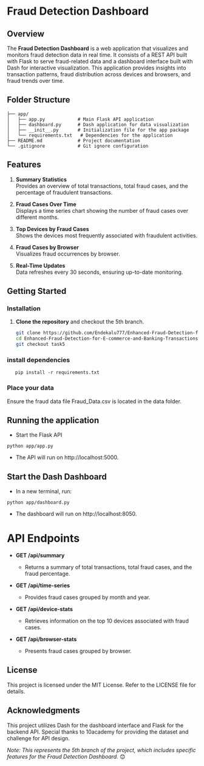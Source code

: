 # Fraud Detection Dashboard

## Overview

The **Fraud Detection Dashboard** is a web application that visualizes and monitors fraud detection data in real time. It consists of a REST API built with Flask to serve fraud-related data and a dashboard interface built with Dash for interactive visualization. This application provides insights into transaction patterns, fraud distribution across devices and browsers, and fraud trends over time.

## Folder Structure
```
├── app/ 
│   ├── app.py            # Main Flask API application
│   ├── dashboard.py      # Dash application for data visualization
│   ├── __init__.py       # Initialization file for the app package
│   └── requirements.txt   # Dependencies for the application
├── README.md             # Project documentation
└── .gitignore            # Git ignore configuration
```

## Features

1. **Summary Statistics**  
   Provides an overview of total transactions, total fraud cases, and the percentage of fraudulent transactions.

2. **Fraud Cases Over Time**  
   Displays a time series chart showing the number of fraud cases over different months.

3. **Top Devices by Fraud Cases**  
   Shows the devices most frequently associated with fraudulent activities.

4. **Fraud Cases by Browser**  
   Visualizes fraud occurrences by browser.

5. **Real-Time Updates**  
   Data refreshes every 30 seconds, ensuring up-to-date monitoring.

## Getting Started

### Installation

1. **Clone the repository** and checkout the 5th branch.

   ```bash
   git clone https://github.com/Endekalu777/Enhanced-Fraud-Detection-for-E-commerce-and-Banking-Transactions.git
   cd Enhanced-Fraud-Detection-for-E-commerce-and-Banking-Transactions
   git checkout task5
   ```
### install dependencies

```
   pip install -r requirements.txt
```

### Place your data
Ensure the fraud data file Fraud_Data.csv is located in the data folder.

## Running the application
- Start the Flask API

```
python app/app.py
```
- The API will run on http://localhost:5000.

## Start the Dash Dashboard
- In a new terminal, run:
```
python app/dashboard.py
```
- The dashboard will run on http://localhost:8050.

# API Endpoints

- **GET /api/summary**
  - Returns a summary of total transactions, total fraud cases, and the fraud percentage.

- **GET /api/time-series**
  - Provides fraud cases grouped by month and year.

- **GET /api/device-stats**
  - Retrieves information on the top 10 devices associated with fraud cases.

- **GET /api/browser-stats**
  - Presents fraud cases grouped by browser.

## License

This project is licensed under the MIT License. Refer to the LICENSE file for details.

## Acknowledgments

This project utilizes Dash for the dashboard interface and Flask for the backend API. Special thanks to 10academy for providing the dataset and challenge for API design.

*Note: This represents the 5th branch of the project, which includes specific features for the Fraud Detection Dashboard.* 😊
